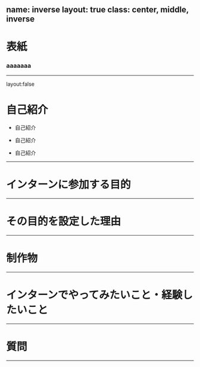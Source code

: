name: inverse
layout: true
class: center, middle, inverse
---
# 表紙

### aaaaaaa
---
layout:false
# 自己紹介

- 自己紹介

- 自己紹介

- 自己紹介

---

# インターンに参加する目的


---

# その目的を設定した理由


---

# 制作物


---

# インターンでやってみたいこと・経験したいこと


---

# 質問


---
